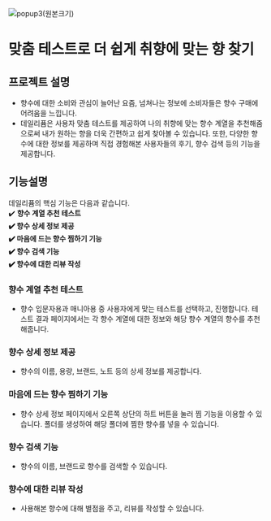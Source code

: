 ![popup3(원본크기)](https://user-images.githubusercontent.com/92569249/204793849-c819d3d5-b40c-49fb-b221-123a1a793af5.jpg)
# 맞춤 테스트로 더 쉽게 취향에 맞는 향 찾기
## 프로젝트 설명
- 향수에 대한 소비와 관심이 늘어난 요즘, 넘쳐나는 정보에 소비자들은 향수 구매에 어려움을 느낍니다.
- 데일리퓸은 사용자 맞춤 테스트를 제공하여 나의 취향에 맞는 향수 계열을 추천해줌으로써 내가 원하는 향을 더욱 간편하고 쉽게 찾아볼 수 있습니다. 또한, 다양한 향수에 대한 정보를 제공하며 직접 경험해본 사용자들의 후기, 향수 검색 등의 기능을 제공합니다.
## 기능설명
데일리퓸의 핵심 기능은 다음과 같습니다.  
✔️ **향수 계열 추천 테스트  
✔️ 향수 상세 정보 제공  
✔️ 마음에 드는 향수 찜하기 기능  
✔️ 향수 검색 기능  
✔️ 향수에 대한 리뷰 작성**  
### 향수 계열 추천 테스트
- 향수 입문자용과 매니아용 중 사용자에게 맞는 테스트를 선택하고, 진행합니다. 테스트 결과 페이지에서는 각 향수 계열에 대한 정보와 해당 향수 계열의 향수를 추천해줍니다.
### 향수 상세 정보 제공
- 향수의 이름, 용량, 브랜드, 노트 등의 상세 정보를 제공합니다.
### 마음에 드는 향수 찜하기 기능
- 향수 상세 정보 페이지에서 오른쪽 상단의 하트 버튼을 눌러 찜 기능을 이용할 수 있습니다. 폴더를 생성하여 해당 폴더에 찜한 향수를 넣을 수 있습니다.
### 향수 검색 기능
- 향수의 이름, 브랜드로 향수를 검색할 수 있습니다.
### 향수에 대한 리뷰 작성
- 사용해본 향수에 대해 별점을 주고, 리뷰를 작성할 수 있습니다.
